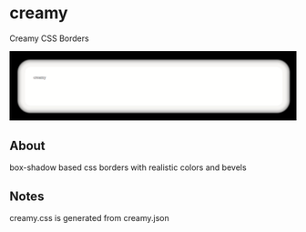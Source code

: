 # creamy
Creamy CSS Borders

![](screenshot.png)

## About
box-shadow based css borders with realistic colors and bevels

## Notes
creamy.css is generated from creamy.json
